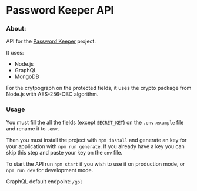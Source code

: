 # Password Keeper API

### About:
API for the [Password Keeper](https://link) project.

It uses: 
  - Node.js
  - GraphQL
  - MongoDB

For the crytpograph on the protected fields, it uses the crypto package from Node.js with AES-256-CBC algorithm.

### Usage
You must fill the all the fields (except `SECRET_KET`) on the `.env.example` file and rename it to `.env`.

Then you must install the project with `npm install` and generate an key for your application with `npm run generate`. If you already have a key you can skip this step and paste your key on the `env` file.

To start the API run `npm start` if you wish to use it on production mode, or `npm run dev` for development mode.

GraphQL default endpoint: `/gpl`
